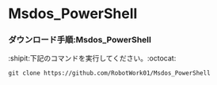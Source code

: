# Msdos_PowerShell

### ダウンロード手順:Msdos_PowerShell
:shipit:下記のコマンドを実行してください。:octocat:<br/>
```
git clone https://github.com/RobotWork01/Msdos_PowerShell

```

